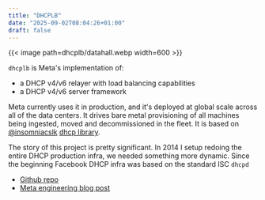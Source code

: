 ```yaml
---
title: "DHCPLB"
date: "2025-09-02T08:04:26+01:00"
draft: false
---
```


{{< image path=dhcplb/datahall.webp width=600 >}}

`dhcplb` is Meta's implementation of:

- a DHCP v4/v6 relayer with load balancing capabilities
- a DHCP v4/v6 server framework

Meta currently uses it in production, and it's deployed at global scale across all of the data centers.
It drives bare metal provisioning of all machines being ingested, moved and decommissioned in the fleet.
It is based on [@insomniacslk](https://github.com/insomniacslk) [dhcp library](https://github.com/insomniacslk/dhcp).

The story of this project is pretty significant.
In 2014 I setup redoing the entire DHCP production infra, we needed something more dynamic.
Since the beginning Facebook DHCP infra was based on the standard ISC `dhcpd`

- [Github repo](https://github.com/facebookincubator/dhcplb)
- [Meta engineering blog post](https://engineering.fb.com/2016/09/13/data-infrastructure/dhcplb-an-open-source-load-balancer/)
